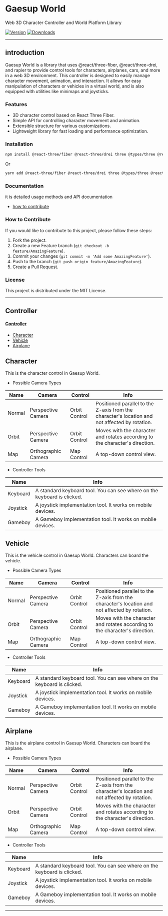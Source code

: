 # Gaesup World

Web 3D Character Controller and World Platform Library

[![Version](https://img.shields.io/npm/v/gaesup-world?style=flat&colorA=000000&colorB=000000)](https://www.npmjs.com/package/zustand)
[![Downloads](https://img.shields.io/npm/dt/gaesup-world.svg?style=flat&colorA=000000&colorB=000000)](https://www.npmjs.com/package/gaesup-world)

---

## introduction

Gaesup World is a library that uses @react/three-fiber, @react/three-drei, and rapier to provide control tools for characters, airplanes, cars, and more in a web 3D environment. This controller is designed to easily manage character movement, animation, and interaction. It allows for easy manipulation of characters or vehicles in a virtual world, and is also equipped with utilities like minimaps and joysticks.

### Features
- 3D character control based on React Three Fiber.
- Simple API for controlling character movement and animation.
- Extensible structure for various customizations.
- Lightweight library for fast loading and performance optimization.

### Installation
```bash
npm install @react-three/fiber @react-three/drei three @types/three @react-three/rapier gaesup-world
```
Or
```bash
yarn add @react-three/fiber @react-three/drei three @types/three @react-three/rapier gaesup-world
```

### Documentation
it is detailed usage methods and API documentation

* [how to contribute](#how-to-contribute)

### How to Contribute
If you would like to contribute to this project, please follow these steps:
  1. Fork the project.
  2. Create a new Feature branch (`git checkout -b feature/AmazingFeature`).
  3. Commit your changes (`git commit -m 'Add some AmazingFeature'`).
  4. Push to the branch (`git push origin feature/AmazingFeature`).
  5. Create a Pull Request.

### License
This project is distributed under the MIT License.

---

## Controller

#### [Controller](#controller)
* [Character](#character)
* [Vehicle](#vehicle)
* [Airplane](#airplane)

## Character

This is the character control in Gaesup World.

* Possible Camera Types

| Name  | Camera  | Control    | Info |
| -- | -- | -- | -- |
| Normal | Perspective Camera | Orbit Control | Positioned parallel to the Z-axis from the character's location and not affected by rotation. |
| Orbit | Perspective Camera | Orbit Control | Moves with the character and rotates according to the character's direction. |
| Map | Orthographic Camera | Map Control | A top-down control view. |

* Controller Tools

| Name  | Info |
| -- | -- |
| Keyboard | A standard keyboard tool. You can see where on the keyboard is clicked. |
| Joystick | A joystick implementation tool. It works on mobile devices. |
| Gameboy | A Gameboy implementation tool. It works on mobile devices. |

## Vehicle

This is the vehicle control in Gaesup World. Characters can board the vehicle.

* Possible Camera Types

| Name  | Camera  | Control    | Info |
| -- | -- | -- | -- |
| Normal | Perspective Camera | Orbit Control | Positioned parallel to the Z-axis from the character's location and not affected by rotation. |
| Orbit | Perspective Camera | Orbit Control | Moves with the character and rotates according to the character's direction. |
| Map | Orthographic Camera | Map Control | A top-down control view. |

* Controller Tools

| Name  | Info |
| -- | -- |
| Keyboard | A standard keyboard tool. You can see where on the keyboard is clicked. |
| Joystick | A joystick implementation tool. It works on mobile devices. |
| Gameboy | A Gameboy implementation tool. It works on mobile devices. |

## Airplane

This is the airplane control in Gaesup World. Characters can board the airplane.

* Possible Camera Types

| Name  | Camera  | Control    | Info |
| -- | -- | -- | -- |
| Normal | Perspective Camera | Orbit Control | Positioned parallel to the Z-axis from the character's location and not affected by rotation. |
| Orbit | Perspective Camera | Orbit Control | Moves with the character and rotates according to the character's direction. |
| Map | Orthographic Camera | Map Control | A top-down control view. |

* Controller Tools

| Name  | Info |
| -- | -- |
| Keyboard | A standard keyboard tool. You can see where on the keyboard is clicked. |
| Joystick | A joystick implementation tool. It works on mobile devices. |
| Gameboy | A Gameboy implementation tool. It works on mobile devices. |

---

